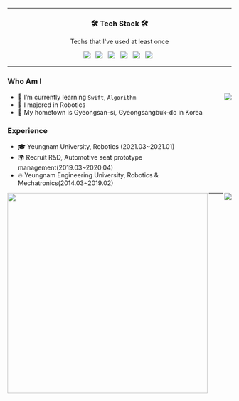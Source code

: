 <hr>
<h3 align="center"><b>🛠 Tech Stack 🛠</b></h3>
<p align="center"> Techs that I've used at least once </p>
<p align="center">
<img src="https://img.shields.io/badge/-Swift-F05138?style=flat&logo=Swift&logoColor=white"/></a> &nbsp 
<img src="https://img.shields.io/badge/-Python-000000?style=flat&logo=Python&logoColor=white"/></a> &nbsp 
<img src="https://img.shields.io/badge/HTML5-E34F26?style=flat-square&logo=HTML5&logoColor=white"/></a> &nbsp
<img src="https://img.shields.io/badge/CSS3-1572B6?style=flat-square&logo=CSS3&logoColor=white"/></a> &nbsp
<img src="https://img.shields.io/badge/JavaScript-F7DF1E?style=flat-square&logo=JavaScript&logoColor=white"/></a> &nbsp
<img src="https://img.shields.io/badge/React-61DAFB?style=flat-square&logo=React&logoColor=white"/></a> &nbsp
<hr>

### Who Am I

<img align='right' src="http://mazassumnida.wtf/api/v2/generate_badge?boj=lee02029">

- 🌱 I’m currently learning `Swift`, `Algorithm`
- 🥇 I majored in Robotics
- 🚅 My hometown is Gyeongsan-si, Gyeongsangbuk-do in Korea

### Experience

- 🎓 Yeungnam University, Robotics (2021.03~2021.01)
- 🌍 Recruit R&D, Automotive seat prototype management(2019.03~2020.04)
- 🔥 Yeungnam Engineering University, Robotics & Mechatronics(2014.03~2019.02) 

<img align="left" width="450px" src="https://github-readme-stats.vercel.app/api?username=lee02029&show_icons=true&theme=dark">

<img align="right" src="https://github-readme-stats.vercel.app/api/top-langs/?username=lee02029&layout=compact" />
<hr>


